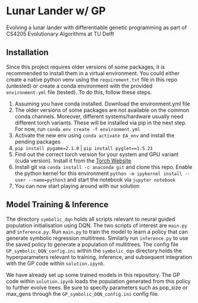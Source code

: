 # Lunar Lander w/ GP

Evolving a lunar lander with differentiable genetic programming as part of CS4205 Evolutionary Algorithms at TU Delft

## Installation
Since this project requires older versions of some packages, it is recommended to install them in a virtual environment. You could either create a native python venv using the `requirement.txt` file in this repo (untested) or create a conda environment with the provided `environment.yml` file (tested). To do this, follow these steps.

1. Assuming you have conda installed. Download the environment.yml file 
2. The older versions of some packages are not available on the common conda channels. Moreover, different systems/hardware usually need different torch variants. These will be installed via pip in the next step. For now, run `conda env create -f environment.yml`
3. Activate the new env using `conda activate EA_env` and install the pending packages
4. `pip install pygame=2.1.0` | `pip install pyglet==1.5.21`
5. Find out the correct torch version for your system and GPU variant (cuda version). Install it from the [Torch Website](https://pytorch.org/)
6. Install git via `conda install -c anaconda git` and clone this repo. Enable the python kernel for this environment `python -m ipykernel install --user --name=python3` and start the notebook via `jupyter notebook` 
7. You can now start playing around with our solution

## Model Training & Inference

The directory `symbolic_dqn` holds all scripts relevant to neural guided population initialisation using DQN. The two scripts of interest are `main.py` and `inference.py`. Run `main.py` to train the model to learn a policy that can generate symbolic regression multitrees. Similarly run `inference.py` to use the saved policy to generate a population of multitrees. The config file `GP_symbolic_DQN_config.ini` within the `symbolic_dqn` directory holds the hyperparameters relevant to training, inference, and subsequent integration with the GP code within `solution.ipynb`.

We have already set up some trained models in this repository. The GP code within `solution.ipynb` loads the population generated from this policy to further evolve trees. Be sure to specify parameters such as pop_size or max_gens through the `GP_symbolic_DQN_config.ini` config file. 